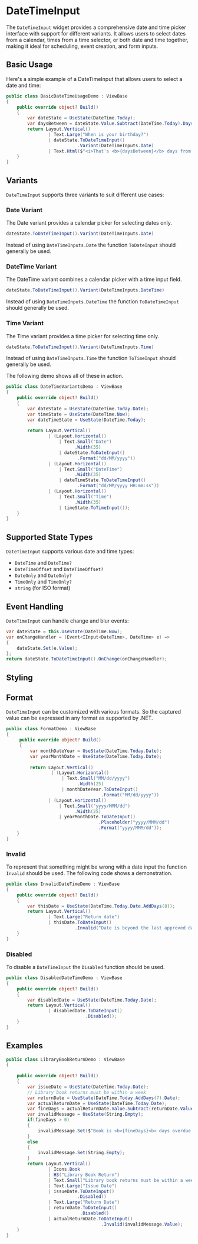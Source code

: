 # DateTimeInput

<Ingress Text="Capture dates and times with intuitive picker interfaces supporting calendar selection, time input, and combined date-time entry." />

The `DateTimeInput` widget provides a comprehensive date and time picker interface with support for different variants. It allows users to select dates from a calendar, times from a time selector, or both date and time together, making it ideal for scheduling, event creation, and form inputs.

## Basic Usage

Here's a simple example of a DateTimeInput that allows users to select a date and time:

```csharp demo-below 
public class BasicDateTimeUsageDemo : ViewBase
{
    public override object? Build()
    {
        var dateState = UseState(DateTime.Today);
        var daysBetween = dateState.Value.Subtract(DateTime.Today).Days;
        return Layout.Vertical() 
                | Text.Large("When is your birthday?")
                | dateState.ToDateTimeInput()
                           .Variant(DateTimeInputs.Date)
                | Text.Html($"<i>That's <b>{daysBetween}</b> days from now!");
    }
}    
```

## Variants

`DateTimeInput` supports three variants to suit different use cases:

### Date Variant

The Date variant provides a calendar picker for selecting dates only.

```csharp
dateState.ToDateTimeInput().Variant(DateTimeInputs.Date)
```

Instead of using `DateTimeInputs.Date` the function `ToDateInput` should generally be used.

### DateTime Variant

The DateTime variant combines a calendar picker with a time input field.

```csharp
dateState.ToDateTimeInput().Variant(DateTimeInputs.DateTime)
```

Instead of using `DateTimeInputs.DateTime` the function `ToDateTimeInput` should generally be used.

### Time Variant

The Time variant provides a time picker for selecting time only.

```csharp
dateState.ToDateTimeInput().Variant(DateTimeInputs.Time)
```

Instead of using `DateTimeInputs.Time` the function `ToTimeInput` should generally be used.  

The following demo shows all of these in action.

```csharp demo-below 
public class DateTimeVariantsDemo : ViewBase
{    
    public override object? Build()
    {    
        var dateState = UseState(DateTime.Today.Date);
        var timeState = UseState(DateTime.Now);
        var dateTimeState = UseState(DateTime.Today);
        
        return Layout.Vertical()
                | (Layout.Horizontal()
                    | Text.Small("Date")
                          .Width(35)
                    | dateState.ToDateInput()
                           .Format("dd/MM/yyyy"))
                | (Layout.Horizontal()
                    | Text.Small("DateTime")
                          .Width(35)
                    | dateTimeState.ToDateTimeInput()
                           .Format("dd/MM/yyyy HH:mm:ss"))
                | (Layout.Horizontal()
                    | Text.Small("Time")
                          .Width(35)
                    | timeState.ToTimeInput());
    }    
}                
```

## Supported State Types

`DateTimeInput` supports various date and time types:

- `DateTime` and `DateTime?`
- `DateTimeOffset` and `DateTimeOffset?`
- `DateOnly` and `DateOnly?`
- `TimeOnly` and `TimeOnly?`
- `string` (for ISO format)

## Event Handling

`DateTimeInput` can handle change and blur events:

```csharp
var dateState = this.UseState(DateTime.Now);
var onChangeHandler = (Event<IInput<DateTime>, DateTime> e) =>
{
    dateState.Set(e.Value);
};
return dateState.ToDateTimeInput().OnChange(onChangeHandler);
```

## Styling

## Format

`DateTimeInput` can be customized with various formats. So the captured value can be
expressed in any format as supported by .NET.

```csharp demo-below 
public class FormatDemo : ViewBase
{
     public override object? Build()
     {    
         var monthDateYear = UseState(DateTime.Today.Date);
         var yearMonthDate = UseState(DateTime.Today.Date);
         
         return Layout.Vertical()
                 | (Layout.Horizontal()
                     | Text.Small("MM/dd/yyyy")
                           .Width(25) 
                     | monthDateYear.ToDateInput()
                                    .Format("MM/dd/yyyy"))
                | (Layout.Horizontal()
                    | Text.Small("yyyy/MMM/dd")
                          .Width(25)
                    | yearMonthDate.ToDateInput()
                                   .Placeholder("yyyy/MMM/dd")
                                   .Format("yyyy/MMM/dd"));
    }
}    
```

### Invalid

To represent that something might be wrong with a date input the function `Invalid`
should be used. The following code shows a demonstration.

```csharp demo-below 
public class InvalidDateTimeDemo : ViewBase
{
    public override object? Build()
    {
        var thisDate = UseState(DateTime.Today.Date.AddDays(8));
        return Layout.Vertical()
                | Text.Large("Return date")
                | thisDate.ToDateInput()
                          .Invalid("Date is beyond the last approved date!");
    }
}

```

### Disabled

To disable a `DateTimeInput` the `Disabled` function should be used.

```csharp demo-below 
public class DisabledDateTimeDemo : ViewBase
{
    public override object? Build()
    {
        var disabledDate = UseState(DateTime.Today.Date);
        return Layout.Vertical()
                | disabledDate.ToDateInput()
                              .Disabled();
    }
}
```

<WidgetDocs Type="Ivy.DateTimeInput" ExtensionTypes="Ivy.DateTimeInputExtensions" SourceUrl="https://github.com/Ivy-Interactive/Ivy-Framework/blob/main/Ivy/Widgets/Inputs/DateTimeInput.cs"/>

## Examples

```csharp demo-tabs 
public class LibraryBookReturnDemo : ViewBase
{
   
    public override object? Build()
    {
        var issueDate = UseState(DateTime.Today.Date);
        // Library book returns must be within a week 
        var returnDate = UseState(DateTime.Today.AddDays(7).Date);
        var actualReturnDate = UseState(DateTime.Today.Date);
        var fineDays = actualReturnDate.Value.Subtract(returnDate.Value).Days;
        var invalidMessage = UseState(String.Empty);
        if(fineDays > 0)
        {
            invalidMessage.Set($"Book is <b>{fineDays}<b> days overdue!");
        }
        else
        {
            invalidMessage.Set(String.Empty);
        }
        return Layout.Vertical()
                | Icons.Book    
                | H3("Library Book Return")
                | Text.Small("Library book returns must be within a week")
                | Text.Large("Issue Date")
                | issueDate.ToDateInput()
                           .Disabled()
                | Text.Large("Return Date")
                | returnDate.ToDateInput()
                            .Disabled()
                | actualReturnDate.ToDateInput()
                                    .Invalid(invalidMessage.Value);
    }    
}

```
